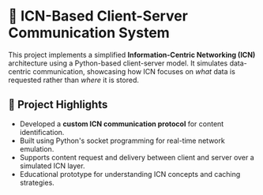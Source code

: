 # 🔗 ICN-Based Client-Server Communication System

This project implements a simplified **Information-Centric Networking (ICN)** architecture using a Python-based client-server model. It simulates data-centric communication, showcasing how ICN focuses on *what* data is requested rather than *where* it is stored.

## 📌 Project Highlights

- Developed a **custom ICN communication protocol** for content identification.
- Built using Python's socket programming for real-time network emulation.
- Supports content request and delivery between client and server over a simulated ICN layer.
- Educational prototype for understanding ICN concepts and caching strategies.

